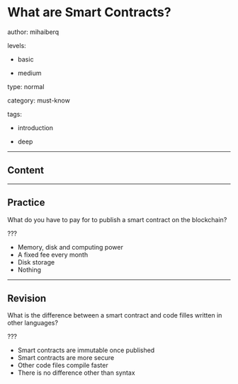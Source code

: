 # What are Smart Contracts?
author: mihaiberq

levels:

  - basic

  - medium

type: normal

category: must-know

tags:

  - introduction

  - deep

---
## Content



---
## Practice

What do you have to pay for to publish a smart contract on the blockchain?

???

* Memory, disk and computing power
* A fixed fee every month
* Disk storage
* Nothing

---
## Revision

What is the difference between a smart contract and code filles written in other languages?

???

* Smart contracts are immutable once published
* Smart contracts are more secure
* Other code files compile faster
* There is no difference other than syntax

